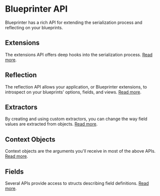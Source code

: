 # Blueprinter API

Blueprinter has a rich API for extending the serialization process and reflecting on your blueprints.

## Extensions

The extensions API offers deep hooks into the serialization process. [Read more](./extensions.md).

## Reflection

The reflection API allows your application, or Blueprinter extensions, to introspect on your blueprints' options, fields, and views. [Read more](./reflection.md).

## Extractors

By creating and using custom extractors, you can change the way field values are extracted from objects. [Read more](./extractors.md).

## Context Objects

Context objects are the arguments you'll receive in most of the above APIs. [Read more](./context-objects.md).

## Fields

Several APIs provide access to structs describing field definitions. [Read more](./fields.md).
